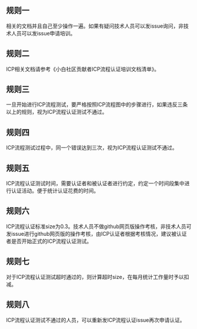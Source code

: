 ## 规则一 
相关的文档并且自己至少操作一遍。如果有疑问技术人员可以发issue询问，非技术人员可以发issue申请培训。  
## 规则二
ICP相关文档请参考《小白社区贡献者ICP流程认证培训文档清单》。
## 规则三
一旦开始进行ICP流程测试，要严格按照ICP流程图中的步骤进行，如果违反三条以上的规则，视为ICP流程认证测试不通过。
## 规则四
ICP流程测试过程中，同一个错误达到三次，视为ICP流程认证测试不通过。
## 规则五
ICP流程认证测试时间，需要认证者和被认证者进行约定，约定一个时间段集中进行认证活动。便于统计认证花费的时间。
## 规则六
ICP流程认证标准size为0.3。技术人员不做github网页版操作考核，非技术人员可发issue进行github网页版的操作考核，由ICP认证者根据考核情况，建议被认证者是否开始正式的ICP流程认证测试。
## 规则七
对于ICP流程认证测试超时通过的，则计算超时size，在每月统计工作量时予以扣减。
## 规则八
ICP流程认证测试不通过的人员，可以重新发ICP流程认证issue再次申请认证。